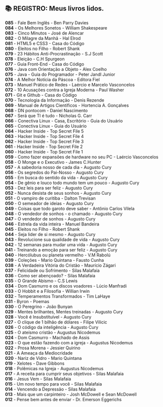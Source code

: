## :books: REGISTRO: Meus livros lidos.

**085** - Fale Bem Inglês - Ben Parry Davies</br>
**084** - Os Melhores Sonetos - William Shakespeare</br>
**083** - Cinco Minutos - José de Alencar</br>
**082** - O Milagre da Manhã - Hal Elrod</br>
**081** - HTML5 e CSS3 - Casa do Código</br>
**080** - Eleitos no Filho - Robert Shank</br>
**079** - 23 Hábitos Anti-Procrastinação - S.J Scott</br>
**078** - Eleição - C.H Spurgeon</br>
**077** - Guia Front-End - Casa do Código</br>
**076** - Java com Orientação a Objeto - Alex Coelho</br>
**075** - Java - Guia do Programador - Peter Jandl Junior</br>
**074** - A Melhor Notícia da Páscoa - Editora Fiel</br> 
**073** - Manuel Prático de Redes -  Laércio e Marcelo Vasconcelos</br>
**072** - 10 Acusações contra a Igreja Moderna - Paul Washer</br>
**071** - Git e Github - Casa do Código</br>
**070** - Tecnologia da Informação - Denis Rezende</br>
**069** - Manual de Artigos Científicos - Hortencia A. Gonçalves</br>
**068** - DN pontocom - Daniel Nascimento</br>
**067** - Será que TI é tudo - Nicholas G. Carr</br>
**066** - Conectiva Linux - Casa, Escritório - Guia do Usuário</br>
**065** - Conectiva Linux - Guia do Usuário</br>
**064** - Hacker Inside - Top Secret File 5</br>
**063** - Hacker Inside - Top Secret File 4</br>
**062** - Hacker Inside - Top Secret File 3</br>
**061** - Hacker Inside - Top Secret File 2</br>
**060** - Hacker Inside - Top Secret File 1</br>
**059** - Como fazer expansões de hardware no seu PC - Laércio Vasconcelos</br>
**058** - O Monge e o Executivo - James C.Hunter</br>
**057** - A sabedoria nosso de cada dia - Augusto Cury</br>
**056** - Os segredos do Pai-Nosso - Augusto Cury</br>
**055** - Em busca do sentido da vida - Augusto Cury</br>
**054** - De gênio e louco todo mundo tem um pouco - Augusto Cury</br>
**053** - Dez leis para ser feliz - Augusto Cury</br>
**052** - Nunca desista de seus sonhos - Augusto Cury</br> 
**051** - O vampiro de curitiba - Dalton Trevisan</br>
**050** - O semeador de ideias - Augusto Cury</br>
**049** - Coisas que todo garoto deve saber - Antônio Carlos Vilela</br>
**048** - O vendedor de sonhos - o chamado - Augusto Cury</br>
**047** - O vendedor de sonhos - Augusto Cury</br>
**046** - Estrela da vida inteira - Manuel Bandeira</br>
**045** - Eleitos no Filho - Robert Shank</br>
**044** - Seja lider de si mesmo - Augusto Cury</br>
**043** - Revolucione sua qualidade de vida - Augusto Cury</br>
**042** - 12 semanas para mudar uma vida - Augusto Cury</br>
**041** - Treinando a emoção para ser feliz - Augusto Cury</br>
**040** - Hercólubus ou planeta vermelho - V.M Rabolú</br>
**039** - Coleções - Mario Quintana - Fausto Cunha</br>
**038** - A Verdadeira Vitória do Cristão - Maurício Zágari</br>
**037** - Felicidade ou Sofrimento - Silas Malafaia</br>
**036** - Como ser abençoado? - Silas Malafaia</br>
**035** - O Grande Abismo - C.S Lewis</br>
**034** - Dom Casmurro e os discos voadores - Lúcio Manfradi</br>
**033** - O Hobbit e a Filosofia - Willian Irwin</br>
**032** - Temperamentos Transformados - Tim LaHaye</br>
**031** - Byron - Poemas</br>
**030** - O Peregrino - João Bunyan</br>
**029** - Mentes brilhantes, Mentes treinadas - Augusto Cury</br>
**028** - Você é Insubstituível - Augusto Cury</br>
**027** - O clique de 1 bilhão de dólares - Filipe Vilicic</br>
**026** - O código da inteligência - Augusto Cury</br>
**025** - O ateísmo cristão - Augustus Nicodemus</br>
**024** - Dom Casmurro - Machado de Assis</br>
**023** - O que estão fazendo com a igreja - Augustus Nicodemus</br>
**022** - Prosa Morena - Jessier Quirino</br>
**021** - A Ameaça da Mediocridade</br>
**020** - Nariz de Vidro - Mario Quintana</br>
**019** - Xelotes - Dave Gibbons</br>
**018** - Polêmicas na Igreja - Augustus Nicodemus</br>
**017** - A receita para cumprir seus objetivos - Silas Malafaia</br>
**016** - Jesus Vem - Silas Malafaia</br>
**015** - Um novo tempo para você - Silas Malafaia</br>
**014** - Vencendo a Depressão - Silas Malafaia</br>
**013** - Mais que um carpinteiro - Josh McDowell e Sean McDowell</br>
**012** - Pense bem antes de enviar - Dr. Emerson Eggerichs</br>

